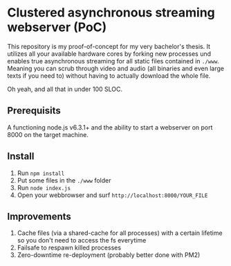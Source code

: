 # Clustered asynchronous streaming webserver (PoC)

This repository is my proof-of-concept for my very bachelor's thesis. It utilizes all your available hardware cores by forking new processes und enables true asynchronous streaming for all static files contained in `./www`. Meaning you can scrub through video and audio (all binaries and even large texts if you need to) without having to actually download the whole file.

Oh yeah, and all that in under 100 SLOC.

## Prerequisits

A functioning node.js v6.3.1+ and the ability to start a webserver on port 8000 on the target machine.

## Install

1. Run `npm install`
2. Put some files in the `./www` folder
3. Run `node index.js`
4. Open your webbrowser and surf `http://localhost:8000/YOUR_FILE`

## Improvements

1. Cache files (via a shared-cache for all processes) with a certain lifetime so you don't need to access the fs everytime
2. Failsafe to respawn killed processes
3. Zero-downtime re-deployment (probably better done with PM2)
